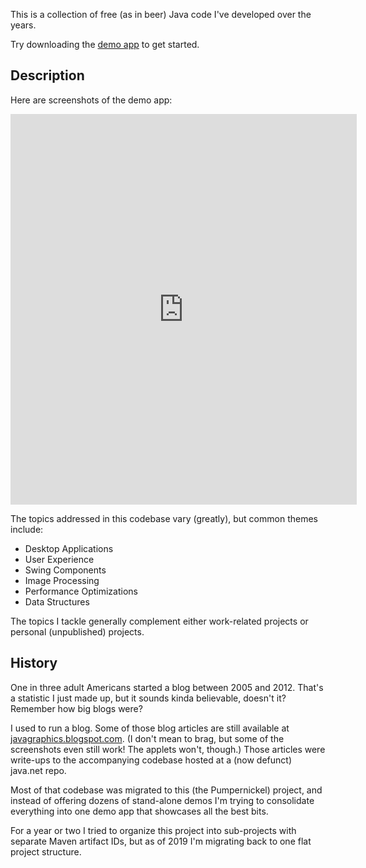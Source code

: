 This is a collection of free (as in beer) Java code I've developed over the years. 

Try downloading the [demo app](https://github.com/mickleness/pumpernickel/raw/master/release/jars/Pumpernickel.jar) to get started.

## Description ##

Here are screenshots of the demo app:

<iframe src="https://docs.google.com/presentation/d/e/2PACX-1vRPaDLRJgAQ7Rex0q0uMlrh8V2njg5JM8-UjFJFQvu2yQWBiQAX6PA56hYkxe1zkztUb5qZZGNb7fl4/embed?start=true&loop=true&delayms=5000" frameborder="0" width="554" height="625" allowfullscreen="true" mozallowfullscreen="true" webkitallowfullscreen="true"></iframe>

The topics addressed in this codebase vary (greatly), but common themes include:
*   Desktop Applications
*   User Experience
*   Swing Components
*   Image Processing
*   Performance Optimizations
*   Data Structures

The topics I tackle generally complement either work-related projects or personal (unpublished) projects.

## History ##

One in three adult Americans started a blog between 2005 and 2012. That's a statistic I just made up, but it sounds kinda believable, doesn't it? Remember how big blogs were?

I used to run a blog. Some of those blog articles are still available at [javagraphics.blogspot.com](https://javagraphics.blogspot.com/). (I don't mean to brag, but some of the screenshots even still work! The applets won't, though.) Those articles were write-ups to the accompanying codebase hosted at a (now defunct) java.net repo.

Most of that codebase was migrated to this (the Pumpernickel) project, and instead of offering dozens of stand-alone demos I'm trying to consolidate everything into one demo app that showcases all the best bits.

For a year or two I tried to organize this project into sub-projects with separate Maven artifact IDs, but as of 2019 I'm migrating back to one flat project structure.
